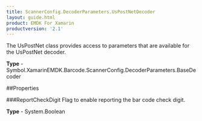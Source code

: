```yaml
---
title: ScannerConfig.DecoderParameters.UsPostNetDecoder
layout: guide.html 
product: EMDK For Xamarin 
productversion: '2.1' 
---
```

The UsPostNet class provides access to parameters that are available for the UsPostNet decoder.

**Type** - Symbol.XamarinEMDK.Barcode.ScannerConfig.DecoderParameters.BaseDecoder

##Properties

###ReportCheckDigit
Flag to enable reporting the bar code check digit.

**Type** - System.Boolean


